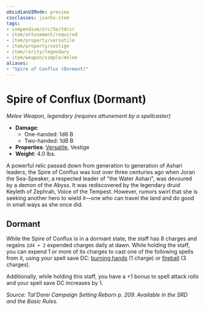 ```yaml
---
obsidianUIMode: preview
cssclasses: json5e-item
tags:
- compendium/src/5e/tdcsr
- item/attunement/required
- item/property/versatile
- item/property/vestige
- item/rarity/legendary
- item/weapon/simple/melee
aliases: 
- "Spire of Conflux (Dormant)"
---
```

# Spire of Conflux (Dormant)
*Melee Weapon, legendary (requires attunement by a spellcaster)*  

- **Damage**:
  - One-handed: 1d6 B
  - Two-handed: 1d8 B
- **Properties**: [Versatile](5E2014官方资源/规则/item-properties.md#Versatile), Vestige
- **Weight**: 4.0 lbs.

A powerful relic passed down from generation to generation of Ashari leaders, the Spire of Conflux was lost over three centuries ago when Joran the Sea-Speaker, a respected leader of "the Water Ashari", was devoured by a demon of the Abyss. It was rediscovered by the legendary druid Keyleth of Zephrah, Voice of the Tempest. However, rumors swirl that she is seeking another hero to wield it—one who can travel the land and do good in small ways as she once did.

## Dormant

While the Spire of Conflux is in a dormant state, the staff has 8 charges and regains `1d4 + 2` expended charges daily at dawn. While holding the staff, you can expend 1 or more of its charges to cast one of the following spells from it, using your spell save DC: [burning hands](5E2014官方资源/spells/burning-hands.md) (1 charge) or [fireball](5E2014官方资源/spells/fireball.md) (3 charges).

Additionally, while holding this staff, you have a +1 bonus to spell attack rolls and your spell save DC increases by 1.

*Source: Tal'Dorei Campaign Setting Reborn p. 209. Available in the SRD and the Basic Rules.*
